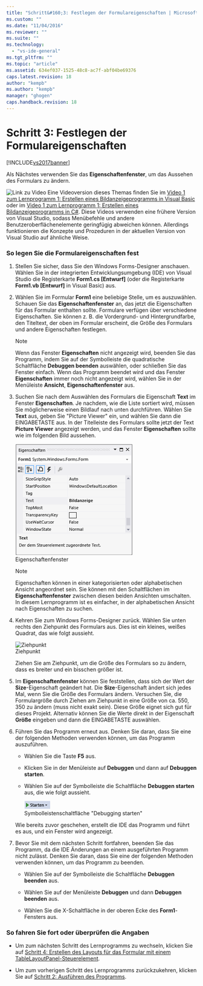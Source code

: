 ```yaml
---
title: "Schritt&#160;3: Festlegen der Formulareigenschaften | Microsoft Docs"
ms.custom: ""
ms.date: "11/04/2016"
ms.reviewer: ""
ms.suite: ""
ms.technology: 
  - "vs-ide-general"
ms.tgt_pltfrm: ""
ms.topic: "article"
ms.assetid: 634ef037-1525-48c8-ac7f-abf04be69376
caps.latest.revision: 18
author: "kempb"
ms.author: "kempb"
manager: "ghogen"
caps.handback.revision: 18
---
```

# Schritt&#160;3: Festlegen der Formulareigenschaften
[!INCLUDE[vs2017banner](../code-quality/includes/vs2017banner.md)]

Als Nächstes verwenden Sie das **Eigenschaftenfenster**, um das Aussehen des Formulars zu ändern.  
  
 ![Link zu Video](~/docs/data-tools/media/playvideo.gif "PlayVideo") Eine Videoversion dieses Themas finden Sie im [Video 1 zum Lernprogramm 1: Erstellen eines Bildanzeigeprogramms in Visual Basic](http://go.microsoft.com/fwlink/?LinkId=205209) oder im [Video 1 zum Lernprogramm 1: Erstellen eines Bildanzeigeprogramms in C\#](http://go.microsoft.com/fwlink/?LinkId=205199).  Diese Videos verwenden eine frühere Version von Visual Studio, sodass Menübefehle und andere Benutzeroberflächenelemente geringfügig abweichen können.  Allerdings funktionieren die Konzepte und Prozeduren in der aktuellen Version von Visual Studio auf ähnliche Weise.  
  
### So legen Sie die Formulareigenschaften fest  
  
1.  Stellen Sie sicher, dass Sie den Windows Forms\-Designer anschauen.  Wählen Sie in der integrierten Entwicklungsumgebung \(IDE\) von Visual Studio die Registerkarte **Form1.cs \[Entwurf\]** \(oder die Registerkarte **Form1.vb \[Entwurf\]** in Visual Basic\) aus.  
  
2.  Wählen Sie im Formular **Form1** eine beliebige Stelle, um es auszuwählen.  Schauen Sie das **Eigenschaftenfenster** an, das jetzt die Eigenschaften für das Formular enthalten sollte.  Formulare verfügen über verschiedene Eigenschaften.  Sie können z. B. die Vordergrund\- und Hintergrundfarbe, den Titeltext, der oben im Formular erscheint, die Größe des Formulars und andere Eigenschaften festlegen.  
  
    > [!NOTE]
    >  Wenn das Fenster **Eigenschaften** nicht angezeigt wird, beenden Sie das Programm, indem Sie auf der Symbolleiste die quadratische Schaltfläche **Debuggen beenden** auswählen, oder schließen Sie das Fenster einfach.  Wenn das Programm beendet wird und das Fenster **Eigenschaften** immer noch nicht angezeigt wird, wählen Sie in der Menüleiste **Ansicht**, **Eigenschaftenfenster** aus.  
  
3.  Suchen Sie nach dem Auswählen des Formulars die Eigenschaft **Text** im Fenster **Eigenschaften**.  Je nachdem, wie die Liste sortiert wird, müssen Sie möglicherweise einen Bildlauf nach unten durchführen.  Wählen Sie **Text** aus, geben Sie "Picture Viewer" ein, und wählen Sie dann die EINGABETASTE aus.  In der Titelleiste des Formulars sollte jetzt der Text **Picture Viewer** angezeigt werden, und das Fenster **Eigenschaften** sollte wie im folgenden Bild aussehen.  
  
     ![Eigenschaftenfenster](../ide/media/express_edittextproperty.png "Express\_EditTextProperty")  
Eigenschaftenfenster  
  
    > [!NOTE]
    >  Eigenschaften können in einer kategorisierten oder alphabetischen Ansicht angeordnet sein.  Sie können mit den Schaltflächen im **Eigenschaftenfenster** zwischen diesen beiden Ansichten umschalten.  In diesem Lernprogramm ist es einfacher, in der alphabetischen Ansicht nach Eigenschaften zu suchen.  
  
4.  Kehren Sie zum Windows Forms\-Designer zurück.  Wählen Sie unten rechts den Ziehpunkt des Formulars aus. Dies ist ein kleines, weißes Quadrat, das wie folgt aussieht.  
  
     ![Ziehpunkt](~/docs/ide/media/express_bottomrt_drag.png "Express\_BottomRT\_Drag")  
Ziehpunkt  
  
     Ziehen Sie am Ziehpunkt, um die Größe des Formulars so zu ändern, dass es breiter und ein bisschen größer ist.  
  
5.  Im **Eigenschaftenfenster** können Sie feststellen, dass sich der Wert der **Size**\-Eigenschaft geändert hat.  Die **Size**\-Eigenschaft ändert sich jedes Mal, wenn Sie die Größe des Formulars ändern.  Versuchen Sie, die Formulargröße durch Ziehen am Ziehpunkt in eine Größe von ca. 550, 350 zu ändern \(muss nicht exakt sein\). Diese Größe eignet sich gut für dieses Projekt.  Alternativ können Sie die Werte direkt in der Eigenschaft **Größe** eingeben und dann die EINGABETASTE auswählen.  
  
6.  Führen Sie das Programm erneut aus.  Denken Sie daran, dass Sie eine der folgenden Methoden verwenden können, um das Programm auszuführen.  
  
    -   Wählen Sie die Taste **F5** aus.  
  
    -   Klicken Sie in der Menüleiste auf **Debuggen** und dann auf **Debuggen starten**.  
  
    -   Wählen Sie auf der Symbolleiste die Schaltfläche **Debuggen starten** aus, die wie folgt aussieht.  
  
         ![Schaltfläche "Debugging starten" in der Symbolleiste](../ide/media/express_icondebug.png "Express\_IconDebug")  
Symbolleistenschaltfläche "Debugging starten"  
  
     Wie bereits zuvor geschehen, erstellt die IDE das Programm und führt es aus, und ein Fenster wird angezeigt.  
  
7.  Bevor Sie mit dem nächsten Schritt fortfahren, beenden Sie das Programm, da die IDE Änderungen an einem ausgeführten Programm nicht zulässt.  Denken Sie daran, dass Sie eine der folgenden Methoden verwenden können, um das Programm zu beenden.  
  
    -   Wählen Sie auf der Symbolleiste die Schaltfläche **Debuggen beenden** aus.  
  
    -   Wählen Sie auf der Menüleiste **Debuggen** und dann **Debuggen beenden** aus.  
  
    -   Wählen Sie die X\-Schaltfläche in der oberen Ecke des **Form1**\-Fensters aus.  
  
### So fahren Sie fort oder überprüfen die Angaben  
  
-   Um zum nächsten Schritt des Lernprogramms zu wechseln, klicken Sie auf [Schritt 4: Erstellen des Layouts für das Formular mit einem TableLayoutPanel\-Steuerelement](../ide/step-4-lay-out-your-form-with-a-tablelayoutpanel-control.md).  
  
-   Um zum vorherigen Schritt des Lernprogramms zurückzukehren, klicken Sie auf [Schritt 2: Ausführen des Programms](../ide/step-2-run-your-program.md).